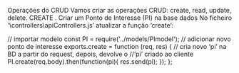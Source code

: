 Operações do CRUD
Vamos criar as operações CRUD: create, read, update, delete.
CREATE
. Criar um Ponto de Interesse (PI) na base dados
No ficheiro ‘\controllers\apiControllers.js’ atualizar a função ‘create’:

// importar modelo
const PI = require('../models/PImodel');
// adicionar novo ponto de interesse
exports.create = function (req, res) {
  // cria novo ‘pi’ na BD a partir do request, depois, devolve o
  //‘pi’ criado ao cliente
  PI.create(req.body).then(function(pi){
  res.send(pi);
  });
};